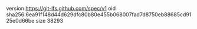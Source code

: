 version https://git-lfs.github.com/spec/v1
oid sha256:6ea91f148d44d629dfc80b80e455b068007fad7d8750eb88685cd9125e0d66be
size 38293

